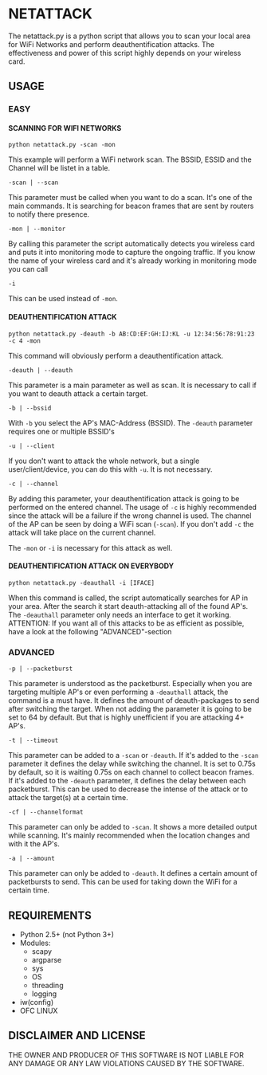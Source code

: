 # NETATTACK
The netattack.py is a python script that allows you to scan your local area for WiFi Networks and perform deauthentification attacks. The effectiveness and power of this script highly depends on your wireless card.

## USAGE

### EASY
#### SCANNING FOR WIFI NETWORKS
```
python netattack.py -scan -mon
```
This example will perform a WiFi network scan. The BSSID, ESSID and the Channel will be listet in a table.
```
-scan | --scan
```
This parameter must be called when you want to do a scan. It's one of the main commands. It is searching for beacon frames that are sent by routers to notify there presence.
```
-mon | --monitor
```
By calling this parameter the script automatically detects you wireless card and puts it into monitoring mode to capture the ongoing traffic.
If you know the name of your wireless card and it's already working in monitoring mode you can call 
```
-i
```
This can be used instead of ```-mon```.
#### DEAUTHENTIFICATION ATTACK
```
python netattack.py -deauth -b AB:CD:EF:GH:IJ:KL -u 12:34:56:78:91:23 -c 4 -mon
```
This command will obviously perform a deauthentification attack.
```
-deauth | --deauth
```
This parameter is a main parameter as well as scan. It is necessary to call if you want to deauth attack a certain target.
```
-b | --bssid
```
With ```-b``` you select the AP's MAC-Address (BSSID). The ```-deauth``` parameter requires one or multiple BSSID's
```
-u | --client
```
If you don't want to attack the whole network, but a single user/client/device, you can do this with ```-u```. It is not necessary.
```
-c | --channel
```
By adding this parameter, your deauthentification attack is going to be performed on the entered channel. The usage of ```-c``` is highly recommended since the attack will be a failure if the wrong channel is used. The channel of the AP can be seen by doing a WiFi scan (```-scan```). If you don't add ```-c``` the attack will take place on the current channel.

The ```-mon``` or ```-i``` is necessary for this attack as well.

#### DEAUTHENTIFICATION ATTACK ON EVERYBODY
```
python netattack.py -deauthall -i [IFACE]
```
When this command is called, the script automatically searches for AP in your area. After the search it start deauth-attacking all of the found AP's. The ```-deauthall``` parameter only needs an interface to get it working.
ATTENTION: If you want all of this attacks to be as efficient as possible, have a look at the following "ADVANCED"-section

### ADVANCED
```
-p | --packetburst
```
This parameter is understood as the packetburst. Especially when you are targeting multiple AP's or even performing a ```-deauthall``` attack, the command is a must have. It defines the amount of deauth-packages to send after switching the target. When not adding the parameter it is going to be set to 64 by default. But that is highly unefficient if you are attacking 4+ AP's. 
```
-t | --timeout
```
This parameter can be added to a ```-scan``` or ```-deauth```. If it's added to the ```-scan``` parameter it defines the delay while switching the channel. It is set to 0.75s by default, so it is waiting 0.75s on each channel to collect beacon frames.
If it's added to the ```-deauth``` parameter, it defines the delay between each packetburst. This can be used to decrease the intense of the attack or to attack the target(s) at a certain time.
```
-cf | --channelformat
```
This parameter can only be added to ```-scan```. It shows a more detailed output while scanning. It's mainly recommended when the location changes and with it the AP's.
```
-a | --amount
```
This parameter can only be added to ```-deauth```. It defines a certain amount of packetbursts to send. This can be used for taking down the WiFi for a certain time.

## REQUIREMENTS
- Python 2.5+ (not Python 3+)
- Modules:
  - scapy
  - argparse
  - sys
  - OS
  - threading
  - logging
 - iw(config)
 - OFC LINUX

## DISCLAIMER AND LICENSE
THE OWNER AND PRODUCER OF THIS SOFTWARE IS NOT LIABLE FOR ANY DAMAGE OR ANY LAW VIOLATIONS CAUSED BY THE SOFTWARE.
